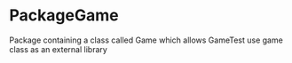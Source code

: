# PackageGame
 Package containing a class called Game which allows GameTest use game class as an external library 
